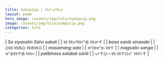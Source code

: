 ```yaml
---
title: Sumipsip | ᜐᜓᜋᜒᜉ᜔ᜐᜒᜉ᜔
layout: poem
hero_image: /assets/img/tula/sumipsip.png
image: /assets/img/tula/sumpisip.png
categories: tula
---
```


| *Sa siyasatin Salvi sakali* | | ᜐ  ᜐᜒᜌᜐᜆᜒᜈ᜔  ᜐᜃᜎᜒ |
| *basa sanib sinasabi* | | ᜊᜐ  ᜐᜈᜒᜊ᜔  ᜐᜒᜈᜐᜊᜒ |
| *masamang sala* | | ᜋᜐᜋᜅ᜔  ᜐᜎ |
| *magsalin sanga* | | ᜋᜄ᜔ᜐᜎᜒᜈ᜔  ᜐᜅ |
| *palibhasa salabat sarili* | | ᜉᜎᜒᜊ᜔ᜑᜐ  ᜐᜎᜊᜆ᜔  ᜐᜇᜒᜎᜒ |
